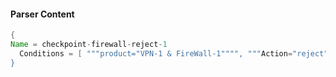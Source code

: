 #### Parser Content
```Java
{
Name = checkpoint-firewall-reject-1
  Conditions = [ """product="VPN-1 & FireWall-1"""", """Action="reject"""" ]
}
```